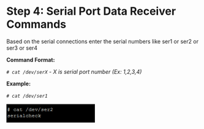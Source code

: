 # Step 4: Serial Port Data Receiver Commands

Based on the serial connections enter the serial numbers like ser1 or ser2 or ser3 or ser4

**Command Format:**

_`# cat /dev/serX` - X is serial port number \(Ex: 1,2,3,4\)_

**Example:**

_`# cat /dev/ser1`_  


![Figure 23: Serial Port Command in QNX OS Screen](../../../../.gitbook/assets/23.png)

